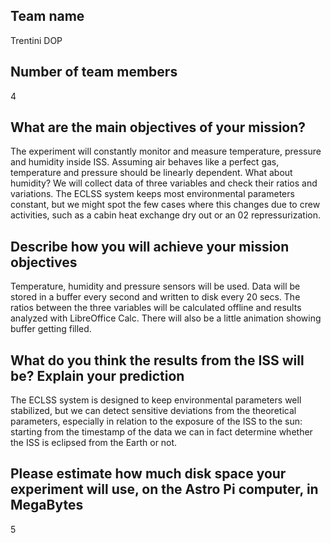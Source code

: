 

## Team name

Trentini DOP

## Number of team members

4

## What are the main objectives of your mission?

The experiment will constantly monitor and measure temperature, pressure and humidity inside ISS. Assuming air behaves like a perfect gas, temperature and pressure should be linearly dependent. What about humidity? We will collect data of three variables and check their ratios and variations. The ECLSS system keeps most environmental parameters constant, but we might spot the few cases where this changes due to crew activities, such as a cabin heat exchange dry out or an 02 repressurization.

## Describe how you will achieve your mission objectives

Temperature, humidity and pressure sensors will be used.
Data will be stored in a buffer every second and written to disk every 20 secs. The ratios between the three variables will be calculated offline and results analyzed with LibreOffice Calc. There will also be a little animation showing buffer getting filled.

## What do you think the results from the ISS will be? Explain your prediction
The ECLSS system is designed to keep environmental parameters well stabilized, but we can detect sensitive deviations from the theoretical parameters, especially in relation to the exposure of the ISS to the sun: starting from the timestamp of the data we can in fact determine whether the ISS is eclipsed from the Earth or not.

## Please estimate how much disk space your experiment will use, on the Astro Pi computer, in MegaBytes
5
